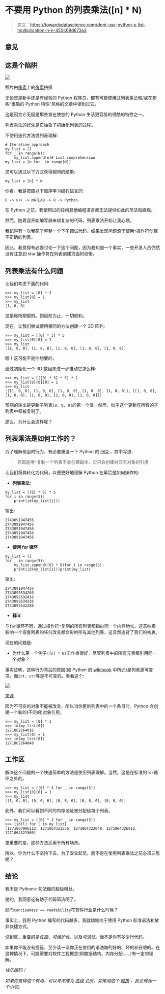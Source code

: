 # 不要用 Python 的列表乘法([n] * N)

> 原文：<https://towardsdatascience.com/dont-use-python-s-list-multiplication-n-n-450c68d673a3>

## 意见

## 这是个陷阱

![](img/78d70d810958a0e73d71eb44a43f0f15.png)

照片由[像素](https://www.pexels.com/)上的[像素](https://www.pexels.com/photo/abstract-arachnid-art-black-and-white-206901/)拍摄

无论您是新手还是有经验的 Python 程序员，都有可能使用过列表乘法和/或在那些“很酷的 Python 特性”风格的文章中读到过它。

这是因为它无疑是那些旨在使您的 Python 生活更容易的很酷的特性之一。

列表乘法的好处是它抽象了初始化列表的过程。

不使用迭代方法或列表理解:

```
# Iterative approach
my_list = []
for _ in range(N):
    my_list.append(n)# List comprehension
my_list = [n for _in range(N)]
```

您可以通过以下方式获得相同的结果:

```
my_list = [n] * N
```

你看，我是按照以下顺序学习编程语言的:

```
C -> C++ -> MATLAB -> R -> Python.
```

在 Python 之前，我使用过的任何其他编程语言都无法提供如此的简洁和直观。

然而，随着我开始编写越来越复杂的代码，列表乘法开始让我心烦。

我记得有一次我花了整整一个下午调试代码，结果发现问题源于使用`*`操作符创建不正确的列表。

因此，我觉得有必要讨论一下这个问题，因为我知道一个事实，一些开发人员仍然没有注意到 star 操作符在列表创建方面的权衡。

## 列表乘法有什么问题

让我们考虑下面的代码:

```
>>> my_list = [0] * 3
>>> my_list[0] = 1
>>> my_list
[1, 0, 0]
```

这是你所期望的。到目前为止，一切顺利。

现在，让我们尝试使用相同的方法创建一个 2D 阵列:

```
>>> my_list = [[0] * 3] * 5
>>> my_list[0][0] = 1
>>> my_list
[[1, 0, 0], [1, 0, 0], [1, 0, 0], [1, 0, 0], [1, 0, 0]]
```

嗯！这可能不是你想要的。

通过初始化一个 3D 数组来进一步推动它怎么样:

```
>>> my_list = [[[0] * 3] * 5] * 2
>>> my_list[0][0][0] = 1
>>> my_list
[[[1, 0, 0], [1, 0, 0], [1, 0, 0], [1, 0, 0], [1, 0, 0]], [[1, 0, 0], [1, 0, 0], [1, 0, 0], [1, 0, 0], [1, 0, 0]]]
```

预期的输出是更新子列表`[0, 0, 0]`的第一个值。然而，似乎这个更新在所有的子列表中都被复制了。

那么，为什么会这样呢？

## 列表乘法是如何工作的？

为了理解前面的行为，有必要重温一下 Python 的 [FAQ](https://docs.python.org/3/faq/programming.html#faq-multidimensional-list) ，其中写道:

> 原因是用`*`复制一个列表不会创建副本，它只会创建对已有对象的引用

让我们将其转化为代码，以便更好地理解 Python 在幕后是如何操作的:

*   **列表乘法:**

```
my_list = [[0] * 5] * 5
for i in range(5):
    print(id(my_list[i]))
```

输出:

```
2743091947456
2743091947456
2743091947456
2743091947456
2743091947456
```

*   **使用 for 循环**

```
my_list = []
for _ in range(5):
    my_list.append([0] * 5)for i in range(5):
    print(id(my_list[i]))print(my_list)
```

输出:

```
2743091947456
2743095534208
2743095532416
2743095534336
2743095532288
```

*   **释义**

与`for`循环不同，通过操作符`*`复制的所有列表都指向同一个内存地址。这意味着影响一个嵌套列表的任何改变都会影响所有其他列表，这显然违背了我们的初衷。

现在的问题是:

*   为什么第一个例子`([n] * N)`工作得很好，尽管列表中的所有元素都引用同一个对象？

事实证明，这种行为背后的原因(如 Python 的 [wikibook](https://en.wikibooks.org/wiki/Python_Programming/Lists#List_creation_shortcuts) 中所述)是列表是可变项，而`int, str`等是不可变的。看看这个:

![](img/0a0b239de8335ecf3a85b5e9613e3811.png)

[来源](https://community.insaid.co/hc/en-us/community/posts/360016423234-Mutable-vs-Immutable-in-Python-numpy-Pandas)

因为不可变的对象不能被改变，所以当你更新列表中的一个条目时，Python 会创建一个新的(不同的)对象引用。

```
>>> my_list = [0] * 3
>>> id(my_list[0])
1271862264016
>>> my_list[0] = 1
>>> id(my_list[0])
1271862264048
```

## 工作区

解决这个问题的一个快速简单的方法是使用列表理解。当然，这是在标准的`for`循环之外的。

```
>>> my_list = [[0] * 3 for _ in range(5)]
>>> my_list[0][0] = 1
>>> my_list
[[1, 0, 0], [0, 0, 0], [0, 0, 0], [0, 0, 0], [0, 0, 0]]
```

此外，我们可以看到不同的内存地址被分配给每个列表。

```
>>> my_list = [[0] * 3 for _ in range(5)]
>>> [id(l) for l in my_list]
[1271867906112, 1271864321536, 1271864322048, 1271864326912, 1271864322560]
```

更重要的是，这种方法适用于所有场景。

所以，你为什么不坚持下去，为了安全起见，而不是在使用列表乘法之前必须三思呢？

## 结论

我不是 Pythonic 句法糖的超级粉丝。

是的，我同意这有助于代码简洁明了。

然而`conciseness == readability`在软件行业是什么时候？

事实上，我用 Python 编写的代码越多，我就越倾向于使用 Python 标准语法和放弃快捷方式。

说到底，重要的是*性能*、*可维护性*，以及*可读性*。而不是你有多少行代码。

如果你不能没有捷径，至少读一读你正在使用的语法糖的好的、坏的和丑陋的。在这种情况下，可能需要对软件工程概念(即数据结构、内存分配……)有一定的理解。

*快乐编码！*

*如果你觉得这个有用，可以考虑成为* [*高级*](https://ayarmohammed96.medium.com/membership) *会员。如果用这个* [*链接*](https://ayarmohammed96.medium.com/membership) *，我会得到一个小切。*

[](https://ayarmohammed96.medium.com/membership) 